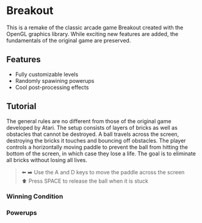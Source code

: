 # Breakout
This is a remake of the classic arcade game Breakout created with the OpenGL graphics library. While exciting new features are added, the fundamentals of the original game are preserved.

## Features
- Fully customizable levels
- Randomly spawining powerups
- Cool post-processing effects

## Tutorial
The general rules are no different from those of the original game developed by Atari. The setup consists of layers of bricks as well as obstacles that cannot be destroyed. A ball travels across the screen, destroying the bricks it touches and bouncing off obstacles. The player controls a horizontally moving paddle to prevent the ball from hitting the bottom of the screen, in which case they lose a life. The goal is to eliminate all bricks without losing all lives.

> ⬅️ ➡️    Use the A and D keys to move the paddle across the screen  
> ⬆️          Press SPACE to release the ball when it is stuck


### Winning Condition
### Powerups
